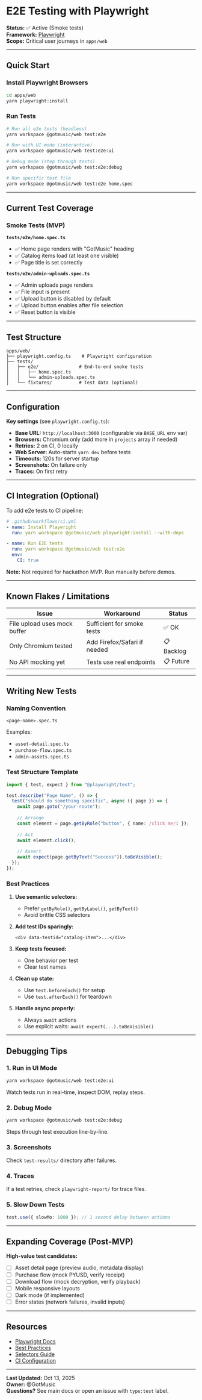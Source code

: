 # E2E Testing with Playwright

**Status:** ✅ Active (Smoke tests)  
**Framework:** [Playwright](https://playwright.dev/)  
**Scope:** Critical user journeys in `apps/web`

---

## Quick Start

### Install Playwright Browsers

```bash
cd apps/web
yarn playwright:install
```

### Run Tests

```bash
# Run all e2e tests (headless)
yarn workspace @gotmusic/web test:e2e

# Run with UI mode (interactive)
yarn workspace @gotmusic/web test:e2e:ui

# Debug mode (step through tests)
yarn workspace @gotmusic/web test:e2e:debug

# Run specific test file
yarn workspace @gotmusic/web test:e2e home.spec
```

---

## Current Test Coverage

### Smoke Tests (MVP)

**`tests/e2e/home.spec.ts`**
- ✅ Home page renders with "GotMusic" heading
- ✅ Catalog items load (at least one visible)
- ✅ Page title is set correctly

**`tests/e2e/admin-uploads.spec.ts`**
- ✅ Admin uploads page renders
- ✅ File input is present
- ✅ Upload button is disabled by default
- ✅ Upload button enables after file selection
- ✅ Reset button is visible

---

## Test Structure

```
apps/web/
├── playwright.config.ts    # Playwright configuration
├── tests/
│   ├── e2e/               # End-to-end smoke tests
│   │   ├── home.spec.ts
│   │   └── admin-uploads.spec.ts
│   └── fixtures/          # Test data (optional)
```

---

## Configuration

**Key settings** (see `playwright.config.ts`):
- **Base URL:** `http://localhost:3000` (configurable via `BASE_URL` env var)
- **Browsers:** Chromium only (add more in `projects` array if needed)
- **Retries:** 2 on CI, 0 locally
- **Web Server:** Auto-starts `yarn dev` before tests
- **Timeouts:** 120s for server startup
- **Screenshots:** On failure only
- **Traces:** On first retry

---

## CI Integration (Optional)

To add e2e tests to CI pipeline:

```yaml
# .github/workflows/ci.yml
- name: Install Playwright
  run: yarn workspace @gotmusic/web playwright:install --with-deps

- name: Run E2E tests
  run: yarn workspace @gotmusic/web test:e2e
  env:
    CI: true
```

**Note:** Not required for hackathon MVP. Run manually before demos.

---

## Known Flakes / Limitations

| Issue | Workaround | Status |
|-------|-----------|--------|
| File upload uses mock buffer | Sufficient for smoke tests | ✅ OK |
| Only Chromium tested | Add Firefox/Safari if needed | 📋 Backlog |
| No API mocking yet | Tests use real endpoints | 📋 Future |

---

## Writing New Tests

### Naming Convention

```
<page-name>.spec.ts
```

Examples:
- `asset-detail.spec.ts`
- `purchase-flow.spec.ts`
- `admin-assets.spec.ts`

### Test Structure Template

```typescript
import { test, expect } from "@playwright/test";

test.describe("Page Name", () => {
  test("should do something specific", async ({ page }) => {
    await page.goto("/your-route");
    
    // Arrange
    const element = page.getByRole("button", { name: /click me/i });
    
    // Act
    await element.click();
    
    // Assert
    await expect(page.getByText("Success")).toBeVisible();
  });
});
```

### Best Practices

1. **Use semantic selectors:**
   - Prefer `getByRole()`, `getByLabel()`, `getByText()`
   - Avoid brittle CSS selectors

2. **Add test IDs sparingly:**
   ```tsx
   <div data-testid="catalog-item">...</div>
   ```

3. **Keep tests focused:**
   - One behavior per test
   - Clear test names

4. **Clean up state:**
   - Use `test.beforeEach()` for setup
   - Use `test.afterEach()` for teardown

5. **Handle async properly:**
   - Always `await` actions
   - Use explicit waits: `await expect(...).toBeVisible()`

---

## Debugging Tips

### 1. Run in UI Mode

```bash
yarn workspace @gotmusic/web test:e2e:ui
```

Watch tests run in real-time, inspect DOM, replay steps.

### 2. Debug Mode

```bash
yarn workspace @gotmusic/web test:e2e:debug
```

Steps through test execution line-by-line.

### 3. Screenshots

Check `test-results/` directory after failures.

### 4. Traces

If a test retries, check `playwright-report/` for trace files.

### 5. Slow Down Tests

```typescript
test.use({ slowMo: 1000 }); // 1 second delay between actions
```

---

## Expanding Coverage (Post-MVP)

**High-value test candidates:**

- [ ] Asset detail page (preview audio, metadata display)
- [ ] Purchase flow (mock PYUSD, verify receipt)
- [ ] Download flow (mock decryption, verify playback)
- [ ] Mobile responsive layouts
- [ ] Dark mode (if implemented)
- [ ] Error states (network failures, invalid inputs)

---

## Resources

- [Playwright Docs](https://playwright.dev/)
- [Best Practices](https://playwright.dev/docs/best-practices)
- [Selectors Guide](https://playwright.dev/docs/selectors)
- [CI Configuration](https://playwright.dev/docs/ci)

---

**Last Updated:** Oct 13, 2025  
**Owner:** @GotMusic  
**Questions?** See main docs or open an issue with `type:test` label.

